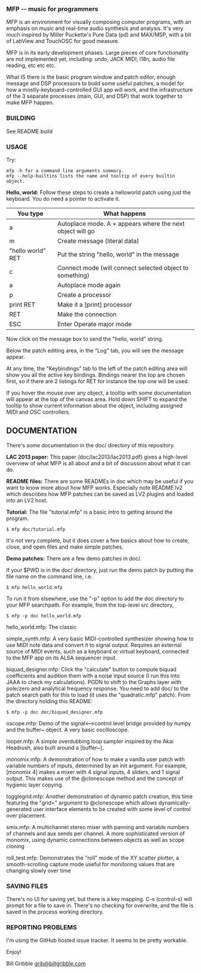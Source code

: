 ### MFP -- music for programmers 

MFP is an environment for visually composing computer programs, with
an emphasis on music and real-time audio synthesis and analysis.  It's
very much inspired by Miller Puckette's Pure Data (pd) and MAX/MSP,
with a bit of LabView and TouchOSC for good measure.  

MFP is in its early development phases.  Large pieces of core functionality
are not implemented yet, including:  undo, JACK MIDI, i18n, audio file
reading, etc etc etc.

What IS there is the basic program window and patch editor, enough
message and DSP processors to build some useful patches, a model for how
a mostly-keyboard-controlled GUI app will work, and the infrastructure
of the 3 separate processes (main, GUI, and DSP) that work together to
make MFP happen. 

### BUILDING

See README.build 

### USAGE

Try:  

    mfp -h for a command line arguments summary.  
    mfp --help-builtins lists the name and tooltip of every builtin object. 


**Hello, world:** Follow these steps to create a helloworld patch
using just the keyboard.  You do need a pointer to activate it. 

You type | What happens
---------|----------------
a | Autoplace mode.  A + appears where the next object will go
m | Create message (literal data)
"hello world" RET| Put the string "hello, world" in the message 
c | Connect mode (will connect selected object to something)
a | Autoplace mode again
p | Create a processor
print RET | Make it a [print] processor
RET | Make the connection
ESC | Enter Operate major mode 

Now click on the message box to send the "hello, world" string.  

Below the patch editing area, in the "Log" tab, you will see the message 
appear.

At any time, the "Keybindings" tab to the left of the patch editing area
will show you all the active key bindings.  Bindings nearer the top are 
chosen first, so if there are 2 listings for RET for instance the top one will
be used.

If you hover the mouse over any object, a tooltip with some
documentation will appear at the top of the canvas area.  Hold down
SHIFT to expand the tooltip to show current information about the
object, including assigned MIDI and OSC controllers. 

## DOCUMENTATION 

There's some documentation in the doc/ directory of this
repository.  

**LAC 2013 paper:** This paper (doc/lac2013/lac2013.pdf) gives a
high-level overview of what MFP is all about and a bit of
discussion about what it can do. 

**README files:** There are some READMEs in doc which may be
useful if you want to know more about how MFP works.  Especially
note README.lv2 which describes how MFP patches can be saved as
LV2 plugins and loaded into an LV2 host. 

**Tutorial:**  The file "tutorial.mfp" is a basic intro to
getting around the program.  

    $ mfp doc/tutorial.mfp 

It's not very complete, but it does cover a few basics about how
to create, close, and open files and make simple patches. 

**Demo patches:** There are a few demo patches in doc/.

If your $PWD is in the doc/ directory, just run the demo patch by putting
the file name on the command line, i.e. 

    $ mfp hello_world.mfp

To run it from elsewhere, use the "-p" option to add the doc directory
to your MFP searchpath.  For example, from the top-level src
directory, 

    $ mfp -p doc hello_world.mfp


hello_world.mfp:  The classic 

simple_synth.mfp: A very basic MIDI-controlled synthesizer showing how to 
use MIDI note data and convert it to signal output.  Requires an external 
source of MIDI events, such as a keyboard or virtual keyboard, connected to the 
MFP app on its ALSA sequencer input. 

biquad_designer.mfp:  Click the "calculate" button to compute
biquad coefficients and audition them with a noise input source
(I run this into JAAA to check my calculations).  PGDN to shift
to the Graphs layer with pole/zero and analytical frequency
response.  You need to add doc/ to the patch search path for this
to load (it uses the "quadratic.mfp" patch).  From the directory
holding this README: 

    $ mfp -p doc doc/biquad_designer.mfp

oscope.mfp: Demo of the signal<-->control level bridge provided by
numpy and the buffer~ object.  A very basic oscilloscope. 

looper.mfp: A simple overdubbing loop sampler inspired by the Akai
Headrush, also built around a [buffer~].  

monomix.mfp: A demonstration of how to make a vanilla user patch with
variable numbers of inputs, determined by an init argument.  For
example, [monomix 4] makes a mixer with 4 signal inputs, 4 sliders,
and 1 signal output.  This makes use of the @clonescope method and the
concept of hygienic layer copying. 

togglegrid.mfp: Another demonstration of dynamic patch creation,
this time featuring the "grid=" argument to @clonescope which
allows dynamically-generated user interface elements to be
created with some level of control over placement.   

smix.mfp: A multichannel stereo mixer with panning and variable numbers of 
channels and aux sends per channel.  A more sophisticated version of monomix, 
using dynamic connections between objects as well as scope cloning

roll_test.mfp: Demonstrates the "roll" mode of the XY scatter
plotter, a smooth-scrolling capture mode useful for monitoring values
that are changing slowly over time

### SAVING FILES

There's no UI for saving yet, but there is a key mapping.
C-s (control-s) will prompt for a file to save in.  There's no checking for
overwrite, and the file is saved in the process working directory. 

### REPORTING PROBLEMS

I'm using the GitHub hosted issue tracker.  It seems to be pretty
workable.  

Enjoy! 

Bill Gribble <grib@billgribble.com>
